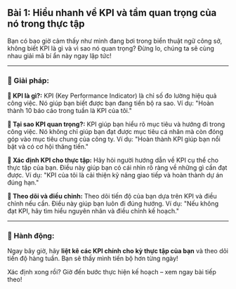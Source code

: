 ## Bài 1: Hiểu nhanh về KPI và tầm quan trọng của nó trong thực tập

Bạn có bao giờ cảm thấy như mình đang bơi trong biển thuật ngữ công sở, không biết KPI là gì và vì sao nó quan trọng? Đừng lo, chúng ta sẽ cùng nhau giải mã bí ẩn này ngay lập tức!

---

### 📌 Giải pháp:

**🔹 KPI là gì?:**
KPI (Key Performance Indicator) là chỉ số đo lường hiệu quả công việc. Nó giúp bạn biết được bạn đang tiến bộ ra sao. Ví dụ: "Hoàn thành 10 báo cáo trong tuần là KPI của tôi."

**🔹 Tại sao KPI quan trọng?:**
KPI giúp bạn hiểu rõ mục tiêu và hướng đi trong công việc. Nó không chỉ giúp bạn đạt được mục tiêu cá nhân mà còn đóng góp vào mục tiêu chung của công ty. Ví dụ: "Hoàn thành KPI giúp bạn nổi bật và có cơ hội thăng tiến."

**🔹 Xác định KPI cho thực tập:**
Hãy hỏi người hướng dẫn về KPI cụ thể cho thực tập của bạn. Điều này giúp bạn có cái nhìn rõ ràng về những gì cần đạt được. Ví dụ: "KPI của tôi là cải thiện kỹ năng giao tiếp và hoàn thành dự án đúng hạn."

**🔹 Theo dõi và điều chỉnh:**
Theo dõi tiến độ của bạn dựa trên KPI và điều chỉnh nếu cần. Điều này giúp bạn luôn đi đúng hướng. Ví dụ: "Nếu không đạt KPI, hãy tìm hiểu nguyên nhân và điều chỉnh kế hoạch."

---

### 🚀 Hành động:

Ngay bây giờ, hãy **liệt kê các KPI chính cho kỳ thực tập của bạn** và theo dõi tiến độ hàng tuần. Bạn sẽ thấy mình tiến bộ hơn từng ngày!

Xác định xong rồi? Giờ đến bước thực hiện kế hoạch – xem ngay bài tiếp theo!